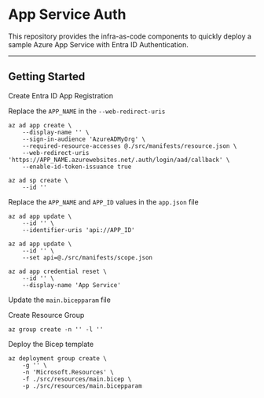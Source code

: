 # App Service Auth

This repository provides the infra-as-code components to quickly deploy a sample Azure App Service with Entra ID Authentication.

---

## Getting Started

Create Entra ID App Registration

Replace the `APP_NAME` in the `--web-redirect-uris`

```shell
az ad app create \
    --display-name '' \
    --sign-in-audience 'AzureADMyOrg' \
    --required-resource-accesses @./src/manifests/resource.json \
    --web-redirect-uris 'https://APP_NAME.azurewebsites.net/.auth/login/aad/callback' \
    --enable-id-token-issuance true

az ad sp create \
    --id ''
```

Replace the `APP_NAME` and `APP_ID` values in the `app.json` file

```shell
az ad app update \
    --id '' \
    --identifier-uris 'api://APP_ID'

az ad app update \
    --id '' \
    --set api=@./src/manifests/scope.json

az ad app credential reset \
    --id '' \
    --display-name 'App Service'
```

Update the `main.bicepparam` file

Create Resource Group

```shell
az group create -n '' -l ''
```

Deploy the Bicep template

```shell
az deployment group create \
    -g '' \
    -n 'Microsoft.Resources' \
    -f ./src/resources/main.bicep \
    -p ./src/resources/main.bicepparam
```
